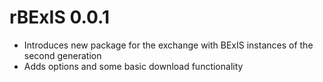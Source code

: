 rBExIS 0.0.1
==================

* Introduces new package for the exchange with BExIS instances
  of the second generation
* Adds options and some basic download functionality

